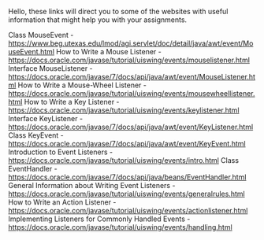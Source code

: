 Hello, these links will direct you to some of the websites with useful information that might help you with your assignments.



Class MouseEvent - https://www.beg.utexas.edu/lmod/agi.servlet/doc/detail/java/awt/event/MouseEvent.html
How to Write a Mouse Listener - https://docs.oracle.com/javase/tutorial/uiswing/events/mouselistener.html
Interface MouseListener - https://docs.oracle.com/javase/7/docs/api/java/awt/event/MouseListener.html
How to Write a Mouse-Wheel Listener - https://docs.oracle.com/javase/tutorial/uiswing/events/mousewheellistener.html
How to Write a Key Listener - https://docs.oracle.com/javase/tutorial/uiswing/events/keylistener.html
Interface KeyListener - https://docs.oracle.com/javase/7/docs/api/java/awt/event/KeyListener.html
Class KeyEvent - https://docs.oracle.com/javase/7/docs/api/java/awt/event/KeyEvent.html
Introduction to Event Listeners - https://docs.oracle.com/javase/tutorial/uiswing/events/intro.html
Class EventHandler - https://docs.oracle.com/javase/7/docs/api/java/beans/EventHandler.html
General Information about Writing Event Listeners - https://docs.oracle.com/javase/tutorial/uiswing/events/generalrules.html
How to Write an Action Listener - https://docs.oracle.com/javase/tutorial/uiswing/events/actionlistener.html
Implementing Listeners for Commonly Handled Events - https://docs.oracle.com/javase/tutorial/uiswing/events/handling.html

